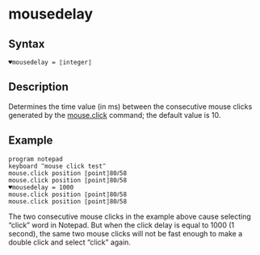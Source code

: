 # mousedelay

## Syntax

```G1ANT
♥mousedelay = ⟦integer⟧
```

## Description

Determines the time value (in ms) between the consecutive mouse clicks generated by the [mouse.click](https://manual.g1ant.com/link/G1ANT.Language/G1ANT.Addon.Core/Commands/MouseClickCommand.md) command; the default value is 10.

## Example

```G1ANT
program notepad
keyboard ‴mouse click test‴
mouse.click position ⟦point⟧80⫽58
mouse.click position ⟦point⟧80⫽58
♥mousedelay = 1000
mouse.click position ⟦point⟧80⫽58
mouse.click position ⟦point⟧80⫽58
```

The two consecutive mouse clicks in the example above cause selecting “click” word in Notepad. But when the click delay is equal to 1000 (1 second), the same two mouse clicks will not be fast enough to make a double click and select “click” again.
